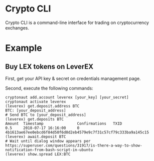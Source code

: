 # Crypto CLI

Crypto CLI is a command-line interface for trading on cryptocurrency exchanges.

# Example

## Buy LEX tokens on LeverEX

First, get your API key & secret on credentials management page.

Second, execute the following commands:

```
cryptonaut add.account leverex [your_key] [your_secret]
cryptonaut activate leverex
(leverex) get.deposit.address BTC
BTC: [your_deposit_address]
# Send BTC to [your_deposit_address]
(leverex) get.deposits BTC
Amount  Timestamp               Confirmations   TXID
0.5     2018-07-17 16:16:00     0               4b1613ae67ee0ebcd6f84d50f6d0d2eb4579e9c7f31c57cf79c333ba9a145c15       
(leverex) await.deposit BTC
# Wait until dialog window appears per https://superuser.com/questions/31917/is-there-a-way-to-show-notification-from-bash-script-in-ubuntu
(leverex) show.spread LEX:BTC

```
